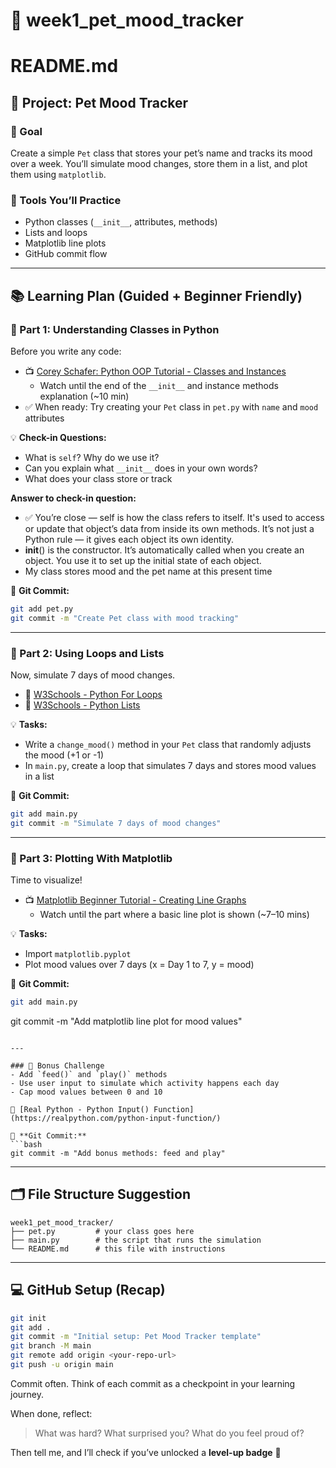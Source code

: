 # 📁 week1_pet_mood_tracker

# README.md

## 🐶 Project: Pet Mood Tracker

### 🧠 Goal

Create a simple `Pet` class that stores your pet’s name and tracks its mood over a week. You’ll simulate mood changes, store them in a list, and plot them using `matplotlib`.

### 🔧 Tools You’ll Practice

- Python classes (`__init__`, attributes, methods)
- Lists and loops
- Matplotlib line plots
- GitHub commit flow

---

## 📚 Learning Plan (Guided + Beginner Friendly)

### 📘 Part 1: Understanding Classes in Python

Before you write any code:

- 📺 [Corey Schafer: Python OOP Tutorial - Classes and Instances](https://www.youtube.com/watch?v=ZDa-Z5JzLYM&t=128s)
  - Watch until the end of the `__init__` and instance methods explanation (~10 min)
- ✅ When ready: Try creating your `Pet` class in `pet.py` with `name` and `mood` attributes

💡 **Check-in Questions:**

- What is `self`? Why do we use it?
- Can you explain what `__init__` does in your own words?
- What does your class store or track

**Answer to check-in question:**

- ✅ You’re close — self is how the class refers to itself.
It's used to access or update that object’s data from inside its own methods.
It’s not just a Python rule — it gives each object its own identity.
- __init__() is the constructor. It’s automatically called when you create an object.
You use it to set up the initial state of each object.
- My class stores mood and the pet name at this present time 

📝 **Git Commit:**

```bash
git add pet.py
git commit -m "Create Pet class with mood tracking"
```

---

### 📘 Part 2: Using Loops and Lists

Now, simulate 7 days of mood changes.

- 📄 [W3Schools - Python For Loops](https://www.w3schools.com/python/python_for_loops.asp)
- 📄 [W3Schools - Python Lists](https://www.w3schools.com/python/python_lists.asp)

💡 **Tasks:**

- Write a `change_mood()` method in your `Pet` class that randomly adjusts the mood (+1 or -1)
- In `main.py`, create a loop that simulates 7 days and stores mood values in a list

📝 **Git Commit:**

```bash
git add main.py
git commit -m "Simulate 7 days of mood changes"
```

---

### 📘 Part 3: Plotting With Matplotlib

Time to visualize!

- 📺 [Matplotlib Beginner Tutorial - Creating Line Graphs](https://www.youtube.com/watch?v=DAQNHzOcO5A)
  - Watch until the part where a basic line plot is shown (~7–10 mins)

💡 **Tasks:**

- Import `matplotlib.pyplot`
- Plot mood values over 7 days (x = Day 1 to 7, y = mood)

📝 **Git Commit:**

```bash
git add main.py
```

git commit -m "Add matplotlib line plot for mood values"

```

---

### 🧠 Bonus Challenge
- Add `feed()` and `play()` methods
- Use user input to simulate which activity happens each day
- Cap mood values between 0 and 10

📄 [Real Python - Python Input() Function](https://realpython.com/python-input-function/)

📝 **Git Commit:**
```bash
git commit -m "Add bonus methods: feed and play"
```

---

## 🗂️ File Structure Suggestion

```
week1_pet_mood_tracker/
├── pet.py         # your class goes here
├── main.py        # the script that runs the simulation
└── README.md      # this file with instructions
```

---

## 💻 GitHub Setup (Recap)

```bash
git init
git add .
git commit -m "Initial setup: Pet Mood Tracker template"
git branch -M main
git remote add origin <your-repo-url>
git push -u origin main
```

Commit often. Think of each commit as a checkpoint in your learning journey.

When done, reflect:
> What was hard? What surprised you? What do you feel proud of?

Then tell me, and I’ll check if you’ve unlocked a **level-up badge** 🏅

